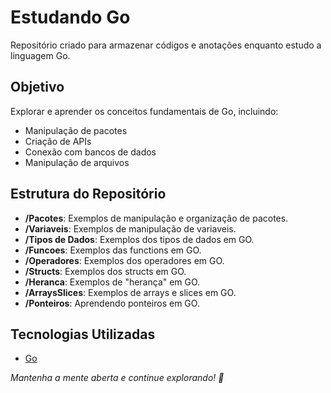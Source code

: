 # Estudando Go

Repositório criado para armazenar códigos e anotações enquanto estudo a linguagem Go.

## Objetivo
Explorar e aprender os conceitos fundamentais de Go, incluindo:
- Manipulação de pacotes
- Criação de APIs
- Conexão com bancos de dados
- Manipulação de arquivos

## Estrutura do Repositório
- **/Pacotes**: Exemplos de manipulação e organização de pacotes.
- **/Variaveis**: Exemplos de manipulação de variaveis.
- **/Tipos de Dados**: Exemplos dos tipos de dados em GO.
- **/Funcoes**: Exemplos das functions em GO.
- **/Operadores**: Exemplos dos operadores em GO.
- **/Structs**: Exemplos dos structs em GO.
- **/Heranca**: Exemplos de "herança" em GO.
- **/ArraysSlices**: Exemplos de arrays e slices em GO.
- **/Ponteiros**: Aprendendo ponteiros em GO.

## Tecnologias Utilizadas
- [Go](https://golang.org/)

_Mantenha a mente aberta e continue explorando! 🚀_
